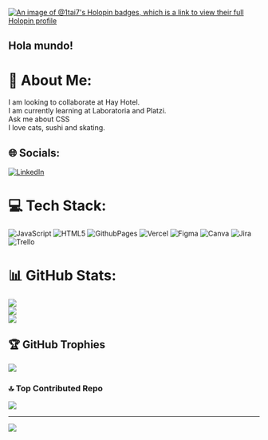 [![An image of @1tai7's Holopin badges, which is a link to view their full Holopin profile](https://holopin.me/1tai7)](https://holopin.io/@1tai7)
## Hola mundo! 
</h2>


# 💫 About Me:
I am looking to collaborate at Hay Hotel.<br>I am currently learning at Laboratoria and Platzi.<br>Ask me about CSS<br>I love cats, sushi and skating.


## 🌐 Socials:
[![LinkedIn](https://img.shields.io/badge/LinkedIn-%230077B5.svg?logo=linkedin&logoColor=white)](https://linkedin.com/in/https://www.linkedin.com/in/ilcemilenagarciavarela/) 

# 💻 Tech Stack:
![JavaScript](https://img.shields.io/badge/javascript-%23323330.svg?style=for-the-badge&logo=javascript&logoColor=%23F7DF1E) ![HTML5](https://img.shields.io/badge/html5-%23E34F26.svg?style=for-the-badge&logo=html5&logoColor=white) ![GithubPages](https://img.shields.io/badge/github%20pages-121013?style=for-the-badge&logo=github&logoColor=white) ![Vercel](https://img.shields.io/badge/vercel-%23000000.svg?style=for-the-badge&logo=vercel&logoColor=white) ![Figma](https://img.shields.io/badge/figma-%23F24E1E.svg?style=for-the-badge&logo=figma&logoColor=white) ![Canva](https://img.shields.io/badge/Canva-%2300C4CC.svg?style=for-the-badge&logo=Canva&logoColor=white) ![Jira](https://img.shields.io/badge/jira-%230A0FFF.svg?style=for-the-badge&logo=jira&logoColor=white) ![Trello](https://img.shields.io/badge/Trello-%23026AA7.svg?style=for-the-badge&logo=Trello&logoColor=white)
# 📊 GitHub Stats:
![](https://github-readme-stats.vercel.app/api?username=1Tai7&theme=tokyonight&hide_border=false&include_all_commits=false&count_private=false)<br/>
![](https://github-readme-streak-stats.herokuapp.com/?user=1Tai7&theme=tokyonight&hide_border=false)<br/>
![](https://github-readme-stats.vercel.app/api/top-langs/?username=1Tai7&theme=tokyonight&hide_border=false&include_all_commits=false&count_private=false&layout=compact)

## 🏆 GitHub Trophies
![](https://github-profile-trophy.vercel.app/?username=1Tai7&theme=dracula&no-frame=false&no-bg=true&margin-w=4)

### 🔝 Top Contributed Repo
![](https://github-contributor-stats.vercel.app/api?username=1Tai7&limit=5&theme=tokyonight&combine_all_yearly_contributions=true)

---
[![](https://visitcount.itsvg.in/api?id=1Tai7&icon=5&color=6)](https://visitcount.itsvg.in)

<!-- Proudly created with GPRM ( https://gprm.itsvg.in ) -->
